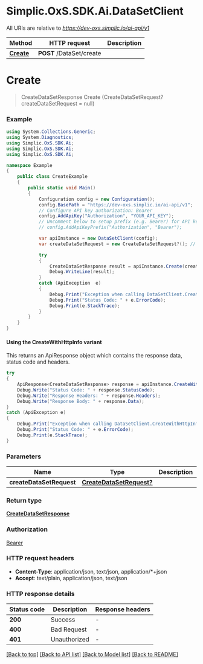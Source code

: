 # Simplic.OxS.SDK.Ai.DataSetClient

All URIs are relative to *https://dev-oxs.simplic.io/ai-api/v1*

| Method | HTTP request | Description |
|--------|--------------|-------------|
| [**Create**](DataSetClient.md#datasetcreatepost) | **POST** /DataSet/create |  |

<a id="datasetcreatepost"></a>
# **Create**
> CreateDataSetResponse Create (CreateDataSetRequest? createDataSetRequest = null)



### Example
```csharp
using System.Collections.Generic;
using System.Diagnostics;
using Simplic.OxS.SDK.Ai;
using Simplic.OxS.SDK.Ai;
using Simplic.OxS.SDK.Ai;

namespace Example
{
    public class CreateExample
    {
        public static void Main()
        {
            Configuration config = new Configuration();
            config.BasePath = "https://dev-oxs.simplic.io/ai-api/v1";
            // Configure API key authorization: Bearer
            config.AddApiKey("Authorization", "YOUR_API_KEY");
            // Uncomment below to setup prefix (e.g. Bearer) for API key, if needed
            // config.AddApiKeyPrefix("Authorization", "Bearer");

            var apiInstance = new DataSetClient(config);
            var createDataSetRequest = new CreateDataSetRequest?(); // CreateDataSetRequest? |  (optional) 

            try
            {
                CreateDataSetResponse result = apiInstance.Create(createDataSetRequest);
                Debug.WriteLine(result);
            }
            catch (ApiException  e)
            {
                Debug.Print("Exception when calling DataSetClient.Create: " + e.Message);
                Debug.Print("Status Code: " + e.ErrorCode);
                Debug.Print(e.StackTrace);
            }
        }
    }
}
```

#### Using the CreateWithHttpInfo variant
This returns an ApiResponse object which contains the response data, status code and headers.

```csharp
try
{
    ApiResponse<CreateDataSetResponse> response = apiInstance.CreateWithHttpInfo(createDataSetRequest);
    Debug.Write("Status Code: " + response.StatusCode);
    Debug.Write("Response Headers: " + response.Headers);
    Debug.Write("Response Body: " + response.Data);
}
catch (ApiException e)
{
    Debug.Print("Exception when calling DataSetClient.CreateWithHttpInfo: " + e.Message);
    Debug.Print("Status Code: " + e.ErrorCode);
    Debug.Print(e.StackTrace);
}
```

### Parameters

| Name | Type | Description | Notes |
|------|------|-------------|-------|
| **createDataSetRequest** | [**CreateDataSetRequest?**](CreateDataSetRequest?.md) |  | [optional]  |

### Return type

[**CreateDataSetResponse**](CreateDataSetResponse.md)

### Authorization

[Bearer](../README.md#Bearer)

### HTTP request headers

 - **Content-Type**: application/json, text/json, application/*+json
 - **Accept**: text/plain, application/json, text/json


### HTTP response details
| Status code | Description | Response headers |
|-------------|-------------|------------------|
| **200** | Success |  -  |
| **400** | Bad Request |  -  |
| **401** | Unauthorized |  -  |

[[Back to top]](#) [[Back to API list]](../README.md#documentation-for-api-endpoints) [[Back to Model list]](../README.md#documentation-for-models) [[Back to README]](../README.md)

